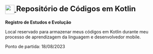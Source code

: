 <h1>
<div style="font-size: 24px;">
    <a href="https://www.dio.me/">
        <img align="center" width="30px" src="https://i.imgur.com/42Bc5i3.png">
    </a>
    <span>Repositório de Códigos em Kotlin</span>
</div>
</h1>
 
**Registro de Estudos e Evolução**

Local reservado para armazenar meus códigos em Kotlin durante meu processo de aprendizagem da linguagem e desenvolvedor mobile.

Ponto de partida: 18/08/2023